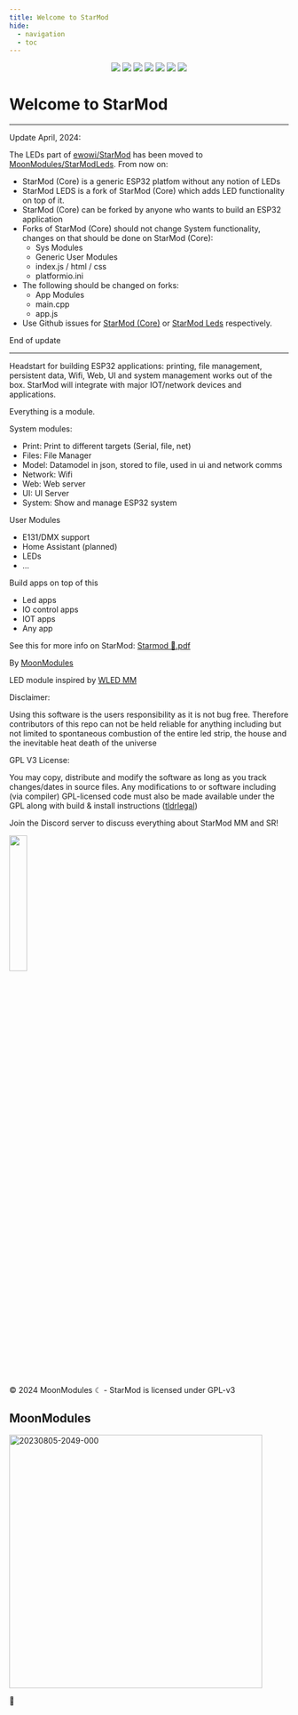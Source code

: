 ```yaml
---
title: Welcome to StarMod
hide:
  - navigation
  - toc
---
```


<p align="center">
  <a href="https://github.com/ewowi/StarMod/releases"><img src="https://img.shields.io/github/release/ewowi/StarMod.svg?style=flat-square"></a>
  <a href="https://raw.githubusercontent.com/ewowi/StarMod/main/LICENSE"><img src="https://img.shields.io/github/license/ewowi/StarMod?color=blue&style=flat-square"></a>
  <a href="https://starmod.discourse.group"><img src="https://img.shields.io/discourse/topics?colorB=blue&label=forum&server=https%3A%2F%2FStarMod.discourse.group%2F&style=flat-square"></a>
  <a href="https://discord.gg/TC8NSUSCdV"><img src="https://img.shields.io/discord/700041398778331156.svg?colorB=blue&label=discord&style=flat-square"></a>
  <a href="https://github.com/ewowi/StarMod"><img src="https://img.shields.io/badge/source-github-blue.svg?style=flat-square"></a>
  <a href="https://github.com/ewowi/StarMod-App"><img src="https://img.shields.io/badge/app-StarMod-blue.svg?style=flat-square"></a>
  <a href="https://gitpod.io/#https://github.com/ewowi/StarMod"><img src="https://img.shields.io/badge/Gitpod-ready--to--code-blue?style=flat-square&logo=gitpod"></a>
</p>
  
# Welcome to StarMod

**********************************************************
Update April, 2024: 

The LEDs part of [ewowi/StarMod](https://github.com/ewowi/StarMod) has been moved to [MoonModules/StarModLeds](https://github.com/MoonModules/StarModLeds). From now on:

* StarMod (Core) is a generic ESP32 platfom without any notion of LEDs
* StarMod LEDS is a fork of StarMod (Core) which adds LED functionality on top of it.
* StarMod (Core) can be forked by anyone who wants to build an ESP32 application
* Forks of StarMod (Core) should not change System functionality, changes on that should be done on StarMod (Core):
    * Sys Modules 
    * Generic User Modules
    * index.js / html / css
    * platformio.ini
* The following should be changed on forks:
    * App Modules
    * main.cpp
    * app.js 
* Use Github issues for [StarMod (Core)](https://github.com/ewowi/StarMod/issues) or [StarMod Leds](https://github.com/MoonModules/StarModLeds/issues) respectively.

End of update
**********************************************************




Headstart for building ESP32 applications: printing, file management, persistent data, Wifi, Web, UI and system management works out of the box.
StarMod will integrate with major IOT/network devices and applications.

Everything is a module.

System modules:

* Print: Print to different targets (Serial, file, net)
* Files: File Manager
* Model: Datamodel in json, stored to file, used in ui and network comms
* Network: Wifi 
* Web: Web server
* UI: UI Server
* System: Show and manage ESP32 system

User Modules

* E131/DMX support
* Home Assistant (planned)
* LEDs
* ...

Build apps on top of this

* Led apps
* IO control apps
* IOT apps 
* Any app

See this for more info on StarMod:
[Starmod 💫.pdf](https://github.com/ewowi/StarDocs/files/14837446/Starmod.pdf)

By [MoonModules](https://github.com/MoonModules)

LED module inspired by [WLED MM](https://github.com/MoonModules/WLED)

Disclaimer:

Using this software is the users responsibility as it is not bug free. Therefore contributors of this repo can not be held reliable for anything including but not limited to spontaneous combustion of the entire led strip, the house and the inevitable heat death of the universe

GPL V3 License:

You may copy, distribute and modify the software as long as you track changes/dates in source files. Any modifications to or software including (via compiler) GPL-licensed code must also be made available under the GPL along with build & install instructions ([tldrlegal](https://www.tldrlegal.com/license/gnu-general-public-license-v3-gpl-3))

Join the Discord server to discuss everything about StarMod MM and SR!

<a href="https://discord.gg/TC8NSUSCdV"><img src="https://discordapp.com/api/guilds/700041398778331156/widget.png?style=banner2" width="25%"></a>

© 2024 MoonModules ☾ - StarMod is licensed under GPL-v3

## MoonModules
<img width="456" alt="20230805-2049-000" src="https://github.com/ewowi/StarDocs/assets/1737159/6e0dd13d-1e1a-4956-98ae-6d1a22b70562">


🚧
